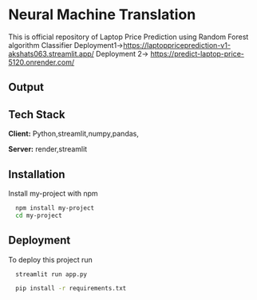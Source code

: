 
# Neural Machine Translation 
This is official repository of Laptop Price Prediction
using Random Forest algorithm Classifier
Deployment1->https://laptoppriceprediction-v1-akshats063.streamlit.app/
Deployment 2->
https://predict-laptop-price-5120.onrender.com/




## Output

## Tech Stack

**Client:** Python,streamlit,numpy,pandas,

**Server:** render,streamlit


## Installation

Install my-project with npm

```bash
  npm install my-project
  cd my-project
```
    
## Deployment

To deploy this project run


```bash
  streamlit run app.py
```
```bash
  pip install -r requirements.txt
```

